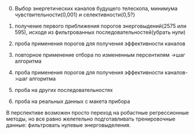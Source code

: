 0. Выбор энергетических каналов будущего телескопа, минимума чувствительности(0,001) и селективности(0,5?)

1. получение первого приближения порогов энерговыдений(2575 или 595), исходя из фильтрованных последовательностей(убрать нули)
2. проба применения порогов для получения эффективности каналов

3. повторное применение отбора по измененным персентилям       ->шаг алгоритма
4. проба применения порогов для получения эффективности каналов->шаг алгоритма

999. проба на других последовательностях
1000. проба на реальных данных с макета прибора

В перспективе возможен просто переход на робастные регрессионные методы, но все равно желетельно подготавливать тренировочные данные: фильтровать нулевые энерговыделения.
